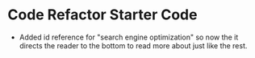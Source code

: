 # Code Refactor Starter Code

- Added id reference for "search engine optimization" so now the it directs the reader to the bottom to read more about just like the rest.
